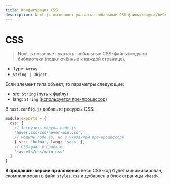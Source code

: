 ```yaml
---
title: Конфигурация CSS
description: Nuxt.js позволяет указать глобальные CSS-файлы/модули/библиотеки (подключённые к каждой странице).
---
```


# CSS

> Nuxt.js позволяет указать глобальные CSS-файлы/модули/библиотеки (подключённые к каждой странице).

- Type: `Array`
 - `String | Object`

Если элемент типа объект, то параметры следующие:
- src: `String` (путь к файлу)
- lang: `String` ([используется пре-процессор](/guide/pages#using-pre-processors))

В `nuxt.config.js` добавьте ресурсы CSS:

```js
module.exports = {
  css: [
    // Загрузить модуль node.js
    'hover.css/css/hover-min.css',
    // модуль node.js, но с указанием пре-процессора
    { src: 'bulma', lang: 'sass' },
    // CSS-файл в проекте
    '~assets/css/main.css'
  ]
}
```

<p class="Alert">

**В продакшн-версии приложения** весь CSS-код будет минимизирован, скомпилирован в файл `styles.css` и добавлен в блок страницы `<head>`.

</p>
